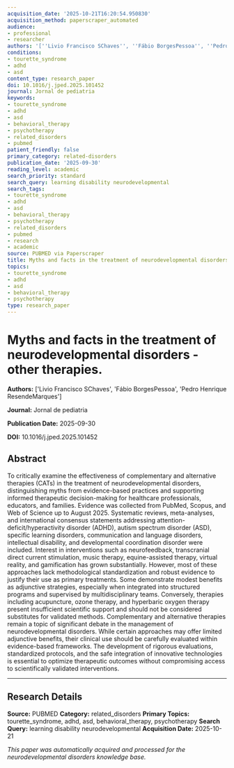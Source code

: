 ```yaml
---
acquisition_date: '2025-10-21T16:20:54.950830'
acquisition_method: paperscraper_automated
audience:
- professional
- researcher
authors: '[''Livio Francisco SChaves'', ''Fábio BorgesPessoa'', ''Pedro Henrique ResendeMarques'']'
conditions:
- tourette_syndrome
- adhd
- asd
content_type: research_paper
doi: 10.1016/j.jped.2025.101452
journal: Jornal de pediatria
keywords:
- tourette_syndrome
- adhd
- asd
- behavioral_therapy
- psychotherapy
- related_disorders
- pubmed
patient_friendly: false
primary_category: related-disorders
publication_date: '2025-09-30'
reading_level: academic
search_priority: standard
search_query: learning disability neurodevelopmental
search_tags:
- tourette_syndrome
- adhd
- asd
- behavioral_therapy
- psychotherapy
- related_disorders
- pubmed
- research
- academic
source: PUBMED via Paperscraper
title: Myths and facts in the treatment of neurodevelopmental disorders - other therapies.
topics:
- tourette_syndrome
- adhd
- asd
- behavioral_therapy
- psychotherapy
type: research_paper
---
```


# Myths and facts in the treatment of neurodevelopmental disorders - other therapies.

**Authors:** ['Livio Francisco SChaves', 'Fábio BorgesPessoa', 'Pedro Henrique ResendeMarques']

**Journal:** Jornal de pediatria

**Publication Date:** 2025-09-30

**DOI:** 10.1016/j.jped.2025.101452

## Abstract

To critically examine the effectiveness of complementary and alternative therapies (CATs) in the treatment of neurodevelopmental disorders, distinguishing myths from evidence-based practices and supporting informed therapeutic decision-making for healthcare professionals, educators, and families. Evidence was collected from PubMed, Scopus, and Web of Science up to August 2025. Systematic reviews, meta-analyses, and international consensus statements addressing attention-deficit/hyperactivity disorder (ADHD), autism spectrum disorder (ASD), specific learning disorders, communication and language disorders, intellectual disability, and developmental coordination disorder were included. Interest in interventions such as neurofeedback, transcranial direct current stimulation, music therapy, equine-assisted therapy, virtual reality, and gamification has grown substantially. However, most of these approaches lack methodological standardization and robust evidence to justify their use as primary treatments. Some demonstrate modest benefits as adjunctive strategies, especially when integrated into structured programs and supervised by multidisciplinary teams. Conversely, therapies including acupuncture, ozone therapy, and hyperbaric oxygen therapy present insufficient scientific support and should not be considered substitutes for validated methods. Complementary and alternative therapies remain a topic of significant debate in the management of neurodevelopmental disorders. While certain approaches may offer limited adjunctive benefits, their clinical use should be carefully evaluated within evidence-based frameworks. The development of rigorous evaluations, standardized protocols, and the safe integration of innovative technologies is essential to optimize therapeutic outcomes without compromising access to scientifically validated interventions.

---

## Research Details

**Source:** PUBMED
**Category:** related_disorders
**Primary Topics:** tourette_syndrome, adhd, asd, behavioral_therapy, psychotherapy
**Search Query:** learning disability neurodevelopmental
**Acquisition Date:** 2025-10-21

*This paper was automatically acquired and processed for the neurodevelopmental disorders knowledge base.*

